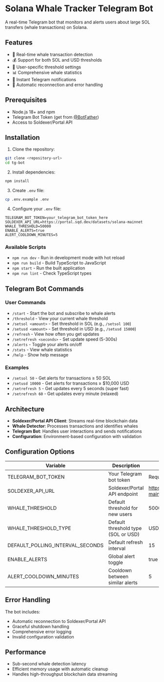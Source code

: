 # Solana Whale Tracker Telegram Bot

A real-time Telegram bot that monitors and alerts users about large SOL transfers (whale transactions) on Solana.

## Features

- 🐋 Real-time whale transaction detection
- 💰 Support for both SOL and USD thresholds
- 👤 User-specific threshold settings
- 📊 Comprehensive whale statistics
- 🔔 Instant Telegram notifications
- 🔄 Automatic reconnection and error handling

## Prerequisites

- Node.js 18+ and npm
- Telegram Bot Token (get from [@BotFather](https://t.me/botfather))
- Access to Soldexer/Portal API

## Installation

1. Clone the repository:

```bash
git clone <repository-url>
cd tg-bot
```

2. Install dependencies:

```bash
npm install
```

3. Create `.env` file:

```bash
cp .env.example .env
```

4. Configure your `.env` file:

```env
TELEGRAM_BOT_TOKEN=your_telegram_bot_token_here
SOLDEXER_API_URL=https://portal.sqd.dev/datasets/solana-mainnet
WHALE_THRESHOLD=50000
ENABLE_ALERTS=true
ALERT_COOLDOWN_MINUTES=5
```

### Available Scripts

- `npm run dev` - Run in development mode with hot reload
- `npm run build` - Build TypeScript to JavaScript
- `npm start` - Run the built application
- `npm run lint` - Check TypeScript types

## Telegram Bot Commands

### User Commands

- `/start` - Start the bot and subscribe to whale alerts
- `/threshold` - View your current whale threshold
- `/setsol <amount>` - Set threshold in SOL (e.g., `/setsol 100`)
- `/setusd <amount>` - Set threshold in USD (e.g., `/setusd 15000`)
- `/refresh` - View how often you get updates
- `/setrefresh <seconds>` - Set update speed (5-300s)
- `/alerts` - Toggle your alerts on/off
- `/stats` - View whale statistics
- `/help` - Show help message

### Examples

- `/setsol 50` - Get alerts for transactions ≥ 50 SOL
- `/setusd 10000` - Get alerts for transactions ≥ $10,000 USD
- `/setrefresh 5` - Get updates every 5 seconds (super fast)
- `/setrefresh 60` - Get updates every minute (relaxed)

## Architecture

- **Soldexer/Portal API Client**: Streams real-time blockchain data
- **Whale Detector**: Processes transactions and identifies whales
- **Telegram Bot**: Handles user interactions and sends notifications
- **Configuration**: Environment-based configuration with validation

## Configuration Options

| Variable               | Description                         | Default                                        |
| ---------------------- | ----------------------------------- | ---------------------------------------------- |
| TELEGRAM_BOT_TOKEN     | Your Telegram bot token             | Required                                       |
| SOLDEXER_API_URL       | Soldexer/Portal API endpoint        | https://portal.sqd.dev/datasets/solana-mainnet |
| WHALE_THRESHOLD        | Default threshold for new users     | 50000                                          |
| WHALE_THRESHOLD_TYPE   | Default threshold type (SOL or USD) | USD                                            |
| DEFAULT_POLLING_INTERVAL_SECONDS | Default refresh interval | 15 |
| ENABLE_ALERTS          | Global alert toggle                 | true                                           |
| ALERT_COOLDOWN_MINUTES | Cooldown between similar alerts     | 5                                              |

## Error Handling

The bot includes:

- Automatic reconnection to Soldexer/Portal API
- Graceful shutdown handling
- Comprehensive error logging
- Invalid configuration validation

## Performance

- Sub-second whale detection latency
- Efficient memory usage with automatic cleanup
- Handles high-throughput blockchain data streaming
